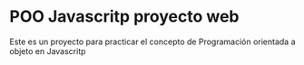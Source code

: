 # POO Javascritp proyecto web

Este es un proyecto para practicar el concepto de Programación orientada a objeto en Javascritp